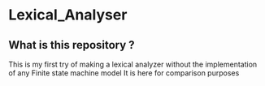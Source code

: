 # Lexical_Analyser

## What is this repository ?
This is my first try of making a lexical analyzer without the implementation of any Finite state machine model
It is here for comparison purposes
